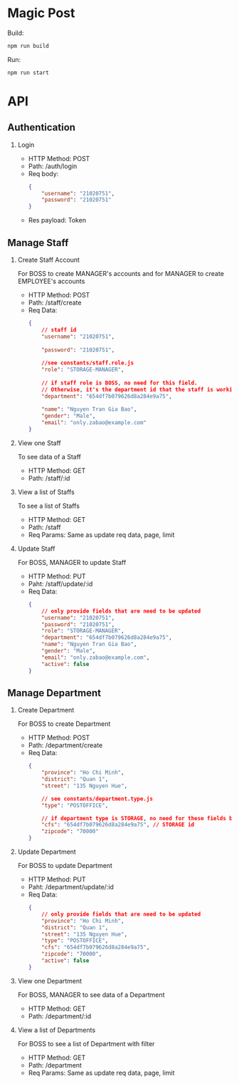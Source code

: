 # Magic Post
Build:
```bash
npm run build
```
Run:
```bash
npm run start
```
# API
## Authentication
1. Login

    - HTTP Method: POST
    - Path: /auth/login
    - Req body:
        ```json
        {
            "username": "21020751",
            "password": "21020751"
        }
        ```
    - Res payload: Token

## Manage Staff
1. Create Staff Account

    For BOSS to create MANAGER's accounts and for MANAGER to create EMPLOYEE's accounts
    - HTTP Method: POST
    - Path: /staff/create
    - Req Data:
        ```json
        {
            // staff id
            "username": "21020751",
            
            "password": "21020751",
            
            //see constants/staff.role.js
            "role": "STORAGE-MANAGER",
            
            // if staff role is BOSS, no need for this field. 
            // Otherwise, it's the department id that the staff is working on
            "department": "654df7b079626d8a284e9a75",  
            
            "name": "Nguyen Tran Gia Bao",
            "gender": "Male",
            "email": "only.zabao@example.com"
        }

        ```
2. View one Staff

    To see data of a Staff
    - HTTP Method: GET
    - Path: /staff/:id

3. View a list of Staffs

    To see a list of Staffs
    - HTTP Method: GET
    - Path: /staff
    - Req Params: Same as update req data, page, limit

4. Update Staff

    For BOSS, MANAGER to update Staff
    - HTTP Method: PUT
    - Paht: /staff/update/:id
    - Req Data:
        ```json
        {
            // only provide fields that are need to be updated
            "username": "21020751",
            "password": "21020751",
            "role": "STORAGE-MANAGER",
            "department": "654df7b079626d8a284e9a75",  
            "name": "Nguyen Tran Gia Bao",
            "gender": "Male",
            "email": "only.zabao@example.com",
            "active": false
        }
        ```

## Manage Department
1. Create Department

    For BOSS to create Department
    - HTTP Method: POST
    - Path: /department/create
    - Req Data:
        ```json
        {
            "province": "Ho Chi Minh",
            "district": "Quan 1",
            "street": "135 Nguyen Hue",

            // see constants/department.type.js
            "type": "POSTOFFICE",

            // if department type is STORAGE, no need for these fields below
            "cfs": "654df7b079626d8a284e9a75", // STORAGE id
            "zipcode": "70000"
        }

        ```
2. Update Department

    For BOSS to update Department
    - HTTP Method: PUT
    - Paht: /department/update/:id
    - Req Data:
        ```json
        {
            // only provide fields that are need to be updated
            "province": "Ho Chi Minh",
            "district": "Quan 1",
            "street": "135 Nguyen Hue",
            "type": "POSTOFFICE",
            "cfs": "654df7b079626d8a284e9a75",
            "zipcode": "70000",
            "active": false
        }
        ```
3. View one Department

    For BOSS, MANAGER to see data of a Department
    - HTTP Method: GET
    - Path: /department/:id

4. View a list of Departments

    For BOSS to see a list of Department with filter
    - HTTP Method: GET
    - Path: /department
    - Req Params: Same as update req data, page, limit